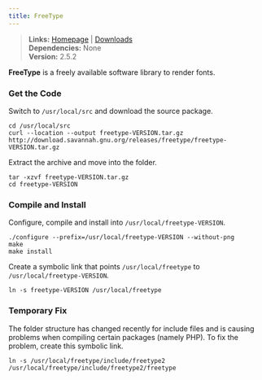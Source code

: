 ```yaml
---
title: FreeType
---
```



> **Links:** [Homepage](http://www.freetype.org/) | [Downloads](http://www.freetype.org/download.html)  
> **Dependencies:** None  
> **Version:** <span id="version">2.5.2</span>


**FreeType** is a freely available software library to render fonts.


### Get the Code

Switch to `/usr/local/src` and download the source package.

	cd /usr/local/src
	curl --location --output freetype-VERSION.tar.gz http://download.savannah.gnu.org/releases/freetype/freetype-VERSION.tar.gz

Extract the archive and move into the folder.

	tar -xzvf freetype-VERSION.tar.gz
	cd freetype-VERSION


### Compile and Install

Configure, compile and install into `/usr/local/freetype-VERSION`.

	./configure --prefix=/usr/local/freetype-VERSION --without-png
	make
	make install

Create a symbolic link that points `/usr/local/freetype` to `/usr/local/freetype-VERSION`.

	ln -s freetype-VERSION /usr/local/freetype


### Temporary Fix

The folder structure has changed recently for include files and is causing problems when compiling certain packages (namely PHP). To fix the problem, create this symbolic link.

	ln -s /usr/local/freetype/include/freetype2 /usr/local/freetype/include/freetype2/freetype
